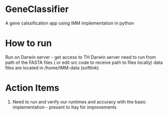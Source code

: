 # GeneClassifier
A gene calssification app using IMM implementation in python



# How to run
Run on Darwin server - get access to TH Darwin server
need to run from path of the FASTA files ( or edit src code to receive path to files locally)
data files are located in /home/IMM-data (softlink)

# Action Items
1. Need to run and verify our runtimes and accuracy with the basic implementation - present to Itay for improvements

